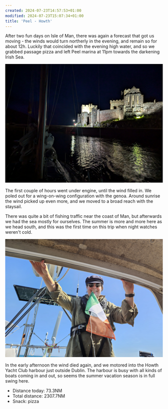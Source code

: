 ```yaml
---
created: 2024-07-23T14:57:53+01:00
modified: 2024-07-23T15:07:34+01:00
title: 'Peel - Howth'
---
```


After two fun days on Isle of Man, there was again a forecast that got us moving - the winds would turn northerly in the evening, and remain so for about 12h. Luckily that coincided with the evening high water, and so we grabbed passage pizza and left Peel marina at 11pm towards the darkening Irish Sea.

![Image](../2024/9d8e6887213556570fa9cc4981414ccc.jpg) 

The first couple of hours went under engine, until the wind filled in. We poled out for a wing-on-wing configuration with the genoa. Around sunrise the wind picked up even more, and we moved to a broad reach with the staysail.

There was quite a bit of fishing traffic near the coast of Man, but afterwards we had the sea mostly for ourselves. The summer is more and more here as we head south, and this was the first time on this trip when night watches weren't cold.

![Image](../2024/4a25830e537ff1c002762bf1698f5ed1.jpg) 

In the early afternoon the wind died again, and we motored into the Howth Yacht Club harbour just outside Dublin. The harbour is busy with all kinds of boats coming in and out, so seems the summer vacation season is in full swing here.

* Distance today: 73.3NM
* Total distance: 2307.7NM
* Snack: pizza
